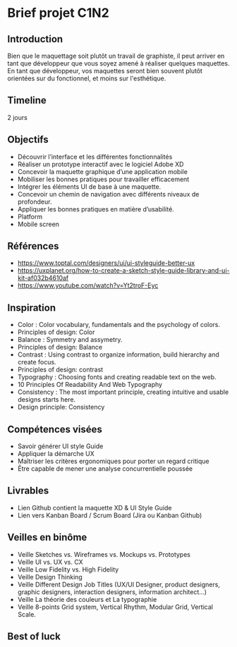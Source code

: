 # Brief projet C1N2

## Introduction
Bien que le maquettage soit plutôt un travail de graphiste, il peut arriver en tant que développeur que vous soyez amené à réaliser quelques maquettes. En tant que développeur, vos maquettes seront bien souvent plutôt orientées sur du fonctionnel, et moins sur l'esthétique.

## Timeline
2 jours

## Objectifs
* Découvrir l’interface et les différentes fonctionnalités
* Réaliser un prototype interactif avec le logiciel Adobe XD
* Concevoir la maquette graphique d’une application mobile
* Mobiliser les bonnes pratiques pour travailler efficacement
* Intégrer les éléments UI de base à une maquette.
* Concevoir un chemin de navigation avec différents niveaux de profondeur.
* Appliquer les bonnes pratiques en matière d’usabilité.
* Platform
* Mobile screen

## Références
* https://www.toptal.com/designers/ui/ui-styleguide-better-ux
* https://uxplanet.org/how-to-create-a-sketch-style-guide-library-and-ui-kit-af032b4610af
* https://www.youtube.com/watch?v=Yt2troF-Eyc 

## Inspiration
* Color : Color vocabulary, fundamentals and the psychology of colors.
* Principles of design: Color
* Balance : Symmetry and assymetry.
* Principles of design: Balance
* Contrast : Using contrast to organize information, build hierarchy and create focus.
* Principles of design: contrast
* Typography : Choosing fonts and creating readable text on the web.
* 10 Principles Of Readability And Web Typography
* Consistency : The most important principle, creating intuitive and usable designs starts here.
* Design principle: Consistency

## Compétences visées
* Savoir générer UI style Guide
* Appliquer la démarche UX
* Maîtriser les critères ergonomiques pour porter un regard critique
* Être capable de mener une analyse concurrentielle poussée

## Livrables
* Lien Github contient la maquette XD & UI Style Guide
* Lien vers Kanban Board / Scrum Board (Jira ou Kanban Github)

## Veilles en binôme 
* Veille Sketches vs. Wireframes vs. Mockups vs. Prototypes
* Veille UI vs. UX vs. CX
* Veille Low Fidelity vs. High Fidelity
* Veille Design Thinking
* Veille Different Design Job Titles (UX/UI Designer, product designers, graphic designers, interaction designers, information architect...)
* Veille La théorie des couleurs et La typographie
* Veille 8-points Grid system, Vertical Rhythm, Modular Grid, Vertical Scale.


## Best of luck ##
